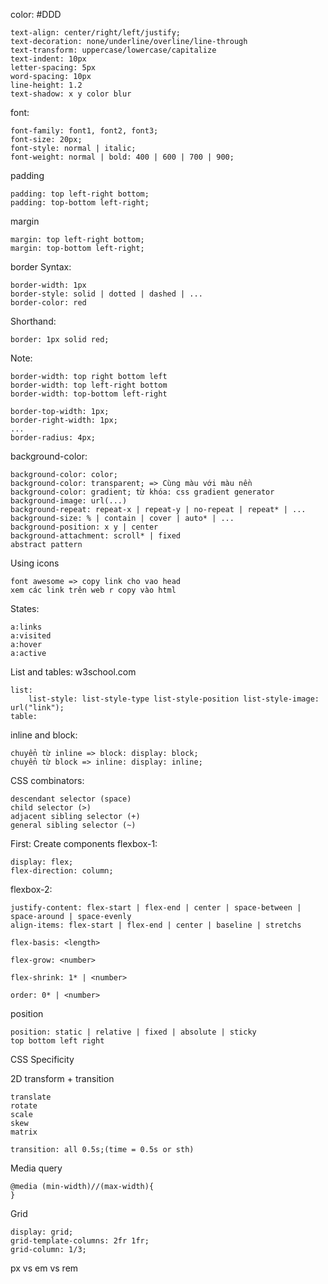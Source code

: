 color: #DDD

    text-align: center/right/left/justify;
    text-decoration: none/underline/overline/line-through
    text-transform: uppercase/lowercase/capitalize
    text-indent: 10px
    letter-spacing: 5px
    word-spacing: 10px
    line-height: 1.2
    text-shadow: x y color blur

font:

    font-family: font1, font2, font3;
    font-size: 20px;
    font-style: normal | italic;
    font-weight: normal | bold: 400 | 600 | 700 | 900;

padding

    padding: top left-right bottom;
    padding: top-bottom left-right;

margin

    margin: top left-right bottom;
    margin: top-bottom left-right;

border
Syntax:

    border-width: 1px
    border-style: solid | dotted | dashed | ...
    border-color: red
Shorthand:

    border: 1px solid red;
Note:

    border-width: top right bottom left
    border-width: top left-right bottom
    border-width: top-bottom left-right

    border-top-width: 1px;
    border-right-width: 1px;
    ...
    border-radius: 4px;
background-color:

    background-color: color;
    background-color: transparent; => Cùng màu với màu nền
    background-color: gradient; từ khóa: css gradient generator
    background-image: url(...)
    background-repeat: repeat-x | repeat-y | no-repeat | repeat* | ...
    background-size: % | contain | cover | auto* | ...
    background-position: x y | center
    background-attachment: scroll* | fixed
    abstract pattern 

Using icons

    font awesome => copy link cho vao head
    xem các link trên web r copy vào html

States:

    a:links
    a:visited
    a:hover
    a:active
List and tables: w3school.com

    list: 
        list-style: list-style-type list-style-position list-style-image: url("link");
    table:

inline and block:

    chuyển từ inline => block: display: block;
    chuyển từ block => inline: display: inline;

CSS combinators:

    descendant selector (space)
    child selector (>)
    adjacent sibling selector (+)
    general sibling selector (~)

First: Create components
flexbox-1:

    display: flex;
    flex-direction: column;
flexbox-2:

    justify-content: flex-start | flex-end | center | space-between | space-around | space-evenly
    align-items: flex-start | flex-end | center | baseline | stretchs

    flex-basis: <length>

    flex-grow: <number>

    flex-shrink: 1* | <number>

    order: 0* | <number>

position

    position: static | relative | fixed | absolute | sticky
    top bottom left right
    
CSS Specificity

2D transform + transition

    translate
    rotate
    scale
    skew
    matrix

    transition: all 0.5s;(time = 0.5s or sth)

Media query

    @media (min-width)//(max-width){
    }

Grid

    display: grid;
    grid-template-columns: 2fr 1fr;
    grid-column: 1/3;
    
px vs em vs rem
    


